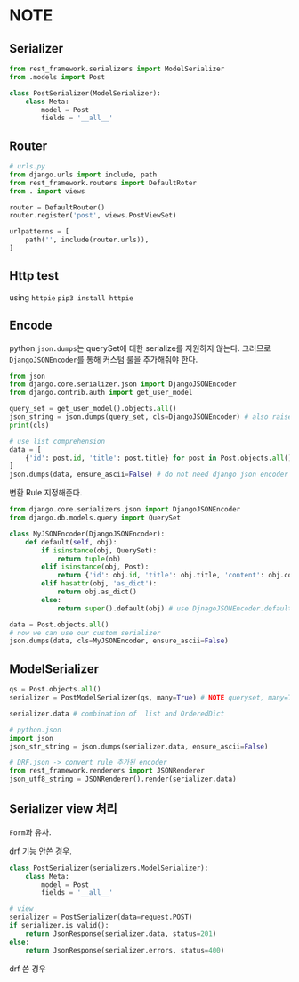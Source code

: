 # NOTE

## Serializer

```python
from rest_framework.serializers import ModelSerializer
from .models import Post

class PostSerializer(ModelSerializer):
	class Meta:
        model = Post
        fields = '__all__'
```

## Router

```python
# urls.py
from django.urls import include, path
from rest_framework.routers import DefaultRoter
from . import views

router = DefaultRouter()
router.register('post', views.PostViewSet)

urlpatterns = [
 	path('', include(router.urls)),
]
```

## Http test

using `httpie`
`pip3 install httpie`

## Encode

python `json.dumps`는 querySet에 대한 serialize를 지원하지 않는다. 그러므로 `DjangoJSONEncoder`를 통해 커스텀 룰을 추가해줘야 한다.

```python
from json
from django.core.serializer.json import DjangoJSONEncoder
from django.contrib.auth import get_user_model

query_set = get_user_model().objects.all()
json_string = json.dumps(query_set, cls=DjangoJSONEncoder) # also raised error
print(cls)

# use list comprehension
data = [
 	{'id': post.id, 'title': post.title} for post in Post.objects.all()
]
json.dumps(data, ensure_ascii=False) # do not need django json encoder
```

변환 Rule 지정해준다.

```python
from django.core.serializers.json import DjangoJSONEncoder
from django.db.models.query import QuerySet

class MyJSONEncoder(DjangoJSONEncoder):
    def default(self, obj):
        if isinstance(obj, QuerySet):
            return tuple(ob)
        elif isinstance(obj, Post):
            return {'id': obj.id, 'title': obj.title, 'content': obj.content}
        elif hasattr(obj, 'as_dict'):
            return obj.as_dict()
        else:
            return super().default(obj) # use DjnagoJSONEncoder.default

data = Post.objects.all()
# now we can use our custom serializer
json.dumps(data, cls=MyJSONEncoder, ensure_ascii=False)
```

## ModelSerializer

```python
qs = Post.objects.all()
serializer = PostModelSerializer(qs, many=True) # NOTE queryset, many=True

serializer.data # combination of  list and OrderedDict

# python.json
import json
json_str_string = json.dumps(serializer.data, ensure_ascii=False)

# DRF.json -> convert rule 추가된 encoder
from rest_framework.renderers import JSONRenderer
json_utf8_string = JSONRenderer().render(serializer.data)
```

## Serializer view 처리

`Form`과 유사.

drf 기능 안쓴 경우.

```python
class PostSerializer(serializers.ModelSerializer):
    class Meta:
        model = Post
        fields = '__all__'

# view
serializer = PostSerializer(data=request.POST)
if serializer.is_valid():
    return JsonResponse(serializer.data, status=201)
else:
    return JsonResponse(serializer.errors, status=400)
```

drf 쓴 경우

